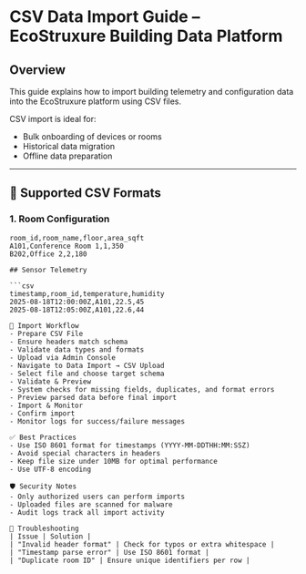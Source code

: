 # CSV Data Import Guide – EcoStruxure Building Data Platform

## Overview
This guide explains how to import building telemetry and configuration data into the EcoStruxure platform using CSV files.

CSV import is ideal for:
- Bulk onboarding of devices or rooms
- Historical data migration
- Offline data preparation

---

## 📁 Supported CSV Formats

### 1. Room Configuration

```csv
room_id,room_name,floor,area_sqft
A101,Conference Room 1,1,350
B202,Office 2,2,180

## Sensor Telemetry

```csv
timestamp,room_id,temperature,humidity
2025-08-18T12:00:00Z,A101,22.5,45
2025-08-18T12:05:00Z,A101,22.6,44

🔧 Import Workflow
- Prepare CSV File
- Ensure headers match schema
- Validate data types and formats
- Upload via Admin Console
- Navigate to Data Import → CSV Upload
- Select file and choose target schema
- Validate & Preview
- System checks for missing fields, duplicates, and format errors
- Preview parsed data before final import
- Import & Monitor
- Confirm import
- Monitor logs for success/failure messages

✅ Best Practices
- Use ISO 8601 format for timestamps (YYYY-MM-DDTHH:MM:SSZ)
- Avoid special characters in headers
- Keep file size under 10MB for optimal performance
- Use UTF-8 encoding

🛡️ Security Notes
- Only authorized users can perform imports
- Uploaded files are scanned for malware
- Audit logs track all import activity

📌 Troubleshooting
| Issue | Solution | 
| "Invalid header format" | Check for typos or extra whitespace | 
| "Timestamp parse error" | Use ISO 8601 format | 
| "Duplicate room ID" | Ensure unique identifiers per row | 


